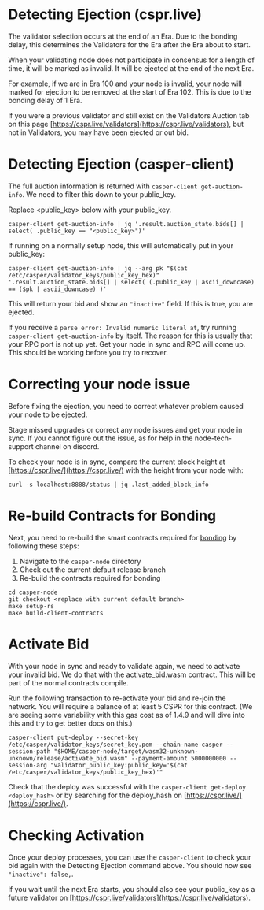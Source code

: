 # Detecting Ejection (cspr.live)

The validator selection occurs at the end of an Era. Due to the bonding delay, this determines the Validators for the Era after the Era about to start.

When your validating node does not participate in consensus for a length of time, it will be marked as invalid. It will be ejected at the end of the next Era.

For example, if we are in Era 100 and your node is invalid, your node will marked for ejection to be removed at the start of Era 102. This is due to the bonding delay of 1 Era.

If you were a previous validator and still exist on the Validators Auction tab on this page [https://cspr.live/validators](https://cspr.live/validators), but not in Validators, you may have been ejected or out bid. 

# Detecting Ejection (casper-client)

The full auction information is returned with `casper-client get-auction-info`.  We need to filter this down to your public_key.

Replace <public_key> below with your public_key.

`casper-client get-auction-info | jq '.result.auction_state.bids[] | select( .public_key == "<public_key>")'`

If running on a normally setup node, this will automatically put in your public_key:

`casper-client get-auction-info | jq --arg pk "$(cat /etc/casper/validator_keys/public_key_hex)" '.result.auction_state.bids[] | select( (.public_key | ascii_downcase) == ($pk | ascii_downcase) )'`

This will return your bid and show an `"inactive"` field.  If this is true, you are ejected.

If you receive a `parse error: Invalid numeric literal at`, try running `casper-client get-auction-info` by itself.  The reason for this is usually that your RPC port is not up yet.  Get your node in sync and RPC will come up.  This should be working before you try to recover.

# Correcting your node issue

Before fixing the ejection, you need to correct whatever problem caused your node to be ejected.

Stage missed upgrades or correct any node issues and get your node in sync. If you cannot figure out the issue, as for help in the node-tech-support channel on discord.

To check your node is in sync, compare the current block height at [https://cspr.live/](https://cspr.live/) with the height from your node with:

`curl -s localhost:8888/status | jq .last_added_block_info`

# Re-build Contracts for Bonding

Next, you need to re-build the smart contracts required for [bonding](https://docs.casperlabs.io/en/latest/node-operator/bonding.html) by following these steps:

1. Navigate to the `casper-node` directory 
1. Check out the current default release branch
1. Re-build the contracts required for bonding

```
cd casper-node
git checkout <replace with current default branch>
make setup-rs
make build-client-contracts 
```

# Activate Bid

With your node in sync and ready to validate again, we need to activate your invalid bid.  We do that with the activate_bid.wasm contract.  This will be part of the normal contracts compile.

Run the following transaction to re-activate your bid and re-join the network. You will require a balance of at least 5 CSPR for this contract. (We are seeing some variability with this gas cost as of 1.4.9 and will dive into this and try to get better docs on this.)

```
casper-client put-deploy --secret-key /etc/casper/validator_keys/secret_key.pem --chain-name casper --session-path "$HOME/casper-node/target/wasm32-unknown-unknown/release/activate_bid.wasm" --payment-amount 5000000000 --session-arg "validator_public_key:public_key='$(cat /etc/casper/validator_keys/public_key_hex)'"
```

Check that the deploy was successful with the `casper-client get-deploy <deploy_hash>` or by searching for the deploy_hash on [https://cspr.live/](https://cspr.live/).

# Checking Activation

Once your deploy processes, you can use the `casper-client` to check your bid again with the Detecting Ejection command above. You should now see `"inactive": false,`.

If you wait until the next Era starts, you should also see your public_key as a future validator on [https://cspr.live/validators](https://cspr.live/validators).